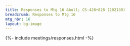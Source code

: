 ```yaml
---
title: Responses to Mtg 16 &bull; CS-428+828 (202130)
breadcrumb: Responses to Mtg 16
mtg_nbr: 16
layout: bg-image
---
```


{%- include meetings/responses.html -%}

